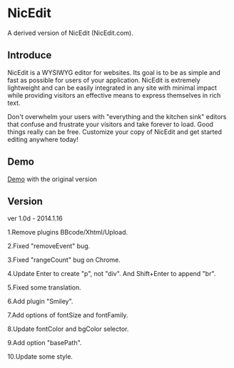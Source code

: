 NicEdit
=======
A derived version of NicEdit (NicEdit.com).


Introduce
---------
NicEdit is a WYSIWYG editor for websites. Its goal is to be as simple and fast as possible for users of your application. NicEdit is extremely lightweight and can be easily integrated in any site with minimal impact while providing visitors an effective means to express themselves in rich text.

Don't overwhelm your users with "everything and the kitchen sink" editors that confuse and frustrate your visitors and take forever to load. Good things really can be free. Customize your copy of NicEdit and get started editing anywhere today!


Demo
---------
[Demo](http://nicedit.com/demos.php) with the original version


Version
---------

ver 1.0d - 2014.1.16

1.Remove plugins BBcode/Xhtml/Upload.

2.Fixed "removeEvent" bug.

3.Fixed "rangeCount" bug on Chrome.

4.Update Enter to create "p", not "div". And Shift+Enter to append "br".

5.Fixed some translation.

6.Add plugin "Smiley".

7.Add options of fontSize and fontFamily.

8.Update fontColor and bgColor selector.

9.Add option "basePath".

10.Update some style.
